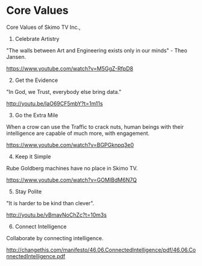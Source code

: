 Core Values
==========

Core Values of Skimo TV Inc.,

1. Celebrate Artistry

"The walls between Art and Engineering exists only in our minds" - Theo Jansen.

https://www.youtube.com/watch?v=M5GgZ-RfpD8

2. Get the Evidence

"In God, we Trust, everybody else bring data."

http://youtu.be/IaO69CF5mbY?t=1m11s

3. Go the Extra Mile

When a crow can use the Traffic to crack nuts, human beings with their intelligence are capable of much more, with engagement.

https://www.youtube.com/watch?v=BGPGknpq3e0

4. Keep it Simple

Rube Goldberg machines have no place in Skimo TV.

https://www.youtube.com/watch?v=GOMIBdM6N7Q

5. Stay Polite

"It is harder to be kind than clever".

http://youtu.be/vBmavNoChZc?t=10m3s


6. Connect Intelligence

Collaborate by connecting intelligence.

http://changethis.com/manifesto/46.06.ConnectedIntelligence/pdf/46.06.ConnectedIntelligence.pdf
